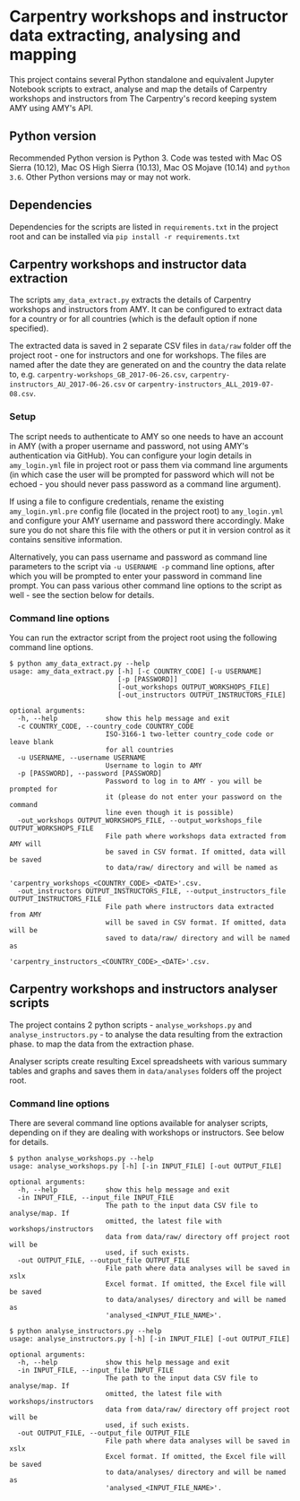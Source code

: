 # Carpentry workshops and instructor data extracting, analysing and mapping
This project contains several Python standalone and equivalent Jupyter Notebook scripts to extract, analyse and map the details
of Carpentry workshops and instructors from The Carpentry's record keeping system AMY using AMY's API.

## Python version
Recommended Python version is Python 3. Code was tested with Mac OS Sierra (10.12), Mac OS High Sierra (10.13), Mac OS Mojave (10.14) and `python 3.6`. 
Other Python versions may or may not work.

## Dependencies 
Dependencies for the scripts are listed in `requirements.txt` in the project root 
and can be installed via `pip install -r requirements.txt`

## Carpentry workshops and instructor data extraction
The scripts `amy_data_extract.py` extracts the details of Carpentry workshops
and instructors from AMY. It can be configured to extract data for a country or for all countries (which is the default option if none specified).

The extracted data is saved in 2 separate CSV files in `data/raw` folder off the project root - one for instructors and one for workshops. The files
are named after the date they are generated on and the
country the data relate to, e.g. `carpentry-workshops_GB_2017-06-26.csv`, `carpentry-instructors_AU_2017-06-26.csv` or `carpentry-instructors_ALL_2019-07-08.csv`.

### Setup
The script needs to authenticate to AMY so one needs to have an account in AMY (with a proper username and password, not using AMY's authentication via GitHub).
You can configure your login details in `amy_login.yml` file in project root or pass them via command line arguments (in which case the user will be prompted for password which 
will not be echoed - you should never pass password as a command line argument). 

If using a file to configure credentials, rename the existing `amy_login.yml.pre` config file (located in the project root) 
to `amy_login.yml` and configure your AMY username and password there accordingly. Make sure you do not share this file with the others or put it in version control 
as it contains sensitive information.

Alternatively, you can pass username and password as command line parameters to the script via `-u USERNAME -p` command line options, after which you will be prompted to enter your password 
in command line prompt. 
You can pass various other command line options to the script as well - see the section below for details.


### Command line options
You can run the extractor script from the project root using the following command line options.
```
$ python amy_data_extract.py --help
usage: amy_data_extract.py [-h] [-c COUNTRY_CODE] [-u USERNAME]
                           [-p [PASSWORD]]
                           [-out_workshops OUTPUT_WORKSHOPS_FILE]
                           [-out_instructors OUTPUT_INSTRUCTORS_FILE]

optional arguments:
  -h, --help            show this help message and exit
  -c COUNTRY_CODE, --country_code COUNTRY_CODE
                        ISO-3166-1 two-letter country_code code or leave blank
                        for all countries
  -u USERNAME, --username USERNAME
                        Username to login to AMY
  -p [PASSWORD], --password [PASSWORD]
                        Password to log in to AMY - you will be prompted for
                        it (please do not enter your password on the command
                        line even though it is possible)
  -out_workshops OUTPUT_WORKSHOPS_FILE, --output_workshops_file OUTPUT_WORKSHOPS_FILE
                        File path where workshops data extracted from AMY will
                        be saved in CSV format. If omitted, data will be saved
                        to data/raw/ directory and will be named as
                        'carpentry_workshops_<COUNTRY_CODE>_<DATE>'.csv.
  -out_instructors OUTPUT_INSTRUCTORS_FILE, --output_instructors_file OUTPUT_INSTRUCTORS_FILE
                        File path where instructors data extracted from AMY
                        will be saved in CSV format. If omitted, data will be
                        saved to data/raw/ directory and will be named as
                        'carpentry_instructors_<COUNTRY_CODE>_<DATE>'.csv.
```

## Carpentry workshops and instructors analyser scripts

The project contains 2 python scripts - `analyse_workshops.py` and `analyse_instructors.py` - to analyse the data resulting from the extraction phase.
to map the data from the extraction phase.

Analyser scripts create resulting Excel spreadsheets with various summary tables and graphs and saves them in `data/analyses` folders off the project root.

### Command line options
There are several command line options available for analyser scripts, depending on if they are dealing with workshops or instructors. See below for details.
```
$ python analyse_workshops.py --help
usage: analyse_workshops.py [-h] [-in INPUT_FILE] [-out OUTPUT_FILE]

optional arguments:
  -h, --help            show this help message and exit
  -in INPUT_FILE, --input_file INPUT_FILE
                        The path to the input data CSV file to analyse/map. If
                        omitted, the latest file with workshops/instructors
                        data from data/raw/ directory off project root will be
                        used, if such exists.
  -out OUTPUT_FILE, --output_file OUTPUT_FILE
                        File path where data analyses will be saved in xslx
                        Excel format. If omitted, the Excel file will be saved
                        to data/analyses/ directory and will be named as
                        'analysed_<INPUT_FILE_NAME>'.
```
```
$ python analyse_instructors.py --help
usage: analyse_instructors.py [-h] [-in INPUT_FILE] [-out OUTPUT_FILE]

optional arguments:
  -h, --help            show this help message and exit
  -in INPUT_FILE, --input_file INPUT_FILE
                        The path to the input data CSV file to analyse/map. If
                        omitted, the latest file with workshops/instructors
                        data from data/raw/ directory off project root will be
                        used, if such exists.
  -out OUTPUT_FILE, --output_file OUTPUT_FILE
                        File path where data analyses will be saved in xslx
                        Excel format. If omitted, the Excel file will be saved
                        to data/analyses/ directory and will be named as
                        'analysed_<INPUT_FILE_NAME>'.
```